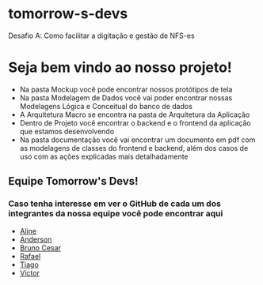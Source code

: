 # tomorrow-s-devs
Desafio A: Como facilitar a digitação e gestão de NFS-es
<h1>Seja bem vindo ao nosso projeto!</h1>
<ul>
  <li>Na pasta Mockup você pode encontrar nossos protótipos de tela</li>
  <li>Na pasta Modelagem de Dados você vai poder encontrar nossas Modelagens Lógica e Conceitual do banco de dados</li>
  <li>A Arquitetura Macro se encontra na pasta de Arquitetura da Aplicação</li>
  <li>Dentro de Projeto você encontrar o backend e o frontend da aplicação que estamos desenvolvendo</li>
  <li>Na pasta documentação você vai encontrar um documento em pdf com as modelagens de classes do frontend e backend, além dos casos de uso com as ações explicadas mais detalhadamente</li>
</ul>

<h2>Equipe Tomorrow's Devs!</h2>
<h3>Caso tenha interesse em ver o GitHub de cada um dos integrantes da nossa equipe você pode encontrar aqui</h3>

- [Aline](https://github.com/aliinescholl)
- [Anderson](https://github.com/Anderson-Andy-Correa)
- [Bruno Cesar](https://github.com/BrunoCesarMS)
- [Rafael](https://github.com/Rc18385)
- [Tiago](https://github.com/Tigotg)
- [Victor](https://github.com/VictorGabrielZampieri)
